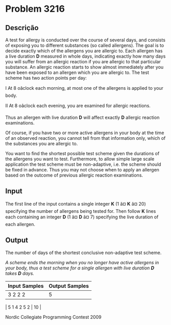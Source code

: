 # Problem 3216

Descrição
----------

A test for allergy is conducted over the course of several days, and consists of exposing you to different substances (so called allergens). The goal is to decide exactly which of the allergens you are allergic to. Each allergen has a live duration **D** measured in whole days, indicating exactly how many days you will suffer from an allergic reaction if you are allergic to that particular substance. An allergic reaction starts to show almost immediately after you have been exposed to an allergen which you are allergic to. The test scheme has two action points per day:

I At 8 oâclock each morning, at most one of the allergens is applied to your body.

II At 8 oâclock each evening, you are examined for allergic reactions.

Thus an allergen with live duration **D** will affect exactly **D** allergic reaction examinations.

Of course, if you have two or more active allergens in your body at the time of an observed reaction, you cannot tell from that information only, which of the substances you are allergic to.

You want to find the shortest possible test scheme given the durations of the allergens you want to test. Furthermore, to allow simple large scale application the test scheme must be non-adaptive, i.e. the scheme should be fixed in advance. Thus you may not choose when to apply an allergen based on the outcome of previous allergic reaction examinations.

Input
-----

The first line of the input contains a single integer **K** (1 â¤ **K** â¤ 20) specifying the number of allergens being tested for. Then follow **K** lines each containing an integer **D** (1 â¤ **D** â¤ 7) specifying the live duration of each allergen.

Output
------

The number of days of the shortest conclusive non-adaptive test scheme.

*A scheme ends the morning when you no longer have active allergens in your body, thus a test scheme for a single allergen with live duration **D** takes **D** days.*


| Input Samples | Output Samples |
| --- | --- |
| 3  2  2  2 | 5 |

| 5  1  4  2  5  2 | 10 |

Nordic Collegiate Programming Contest 2009

